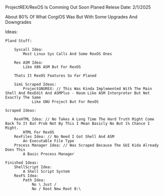 ProjectREX/RexOS Is Comming Out Soon Planed Relese Date: 2/1/2025

About 80% Of What CorgiOS Was But With Some Upgrades And Downgrades

Ideas:

	Pland Stuff:

		Syscall Idea:
			Most Linux Sys Calls And Some RexOS Ones

		Rex ASM Idea:
			Like X86 ASM But For RexOS

		Thats It RexOS Features So Far Planed

		Simi Scraped Ideas:
			ProjectGNUREX: // This Was Kinda Implemented With The Main Shell And RexEdit And ASMPlus - Nasm Like ASM Interpreter But Not Exactly The Same
				Like GNU Project But For RexOS

	Scraped Ideas:

		RexHTML Idea: // No Takes A Long Time The Hard Truth Might Come Back To It But Prob Not By This I Mean Basicly No But 1% Chance I Might.
			HTML For RexOS
		RexFiles Idea: // No Need I Got Shell And ASM
			An Executable File Type
		Process Manager Idea: // Was Scraped Because The GUI Kida Already Does This
			A Basic Process Manager

	Finished Ideas:
		ShellScript Idea:
			A Shell Script System
		RexFS Idea:
			Path Idea:
				No \ Just /
				No / Root New Root 0:\
